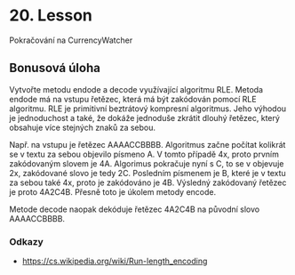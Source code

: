 # 20. Lesson
Pokračování na CurrencyWatcher

## Bonusová úloha

Vytvořte metodu endode a decode využívající algoritmu RLE.
Metoda endode má na vstupu řetězec, která má být zakódován pomocí RLE algoritmu. RLE je primitivní beztrátový kompresní algoritmus. Jeho výhodou je jednoduchost a také, že dokáže jednoduše zkrátit dlouhý řetězec, který obsahuje více stejných znaků za sebou.

Např. na vstupu je řetězec AAAACCBBBB. Algoritmus začne počítat kolikrát se v textu za sebou objevilo písmeno A. V tomto případě 4x, proto prvním zakódovaným slovem je 4A. Algorimus pokračuje nyní s C, to se v objevuje 2x, zakódované slovo je tedy 2C. Posledním písmenem je B, které je v textu za sebou také 4x, proto je zakódováno je 4B. Výsledný zakódovaný řetězec je proto 4A2C4B. Přesně toto je úkolem metody encode.

Metode decode naopak dekóduje řetězec 4A2C4B na původní slovo AAAACCBBBB.

### Odkazy
 - https://cs.wikipedia.org/wiki/Run-length_encoding
